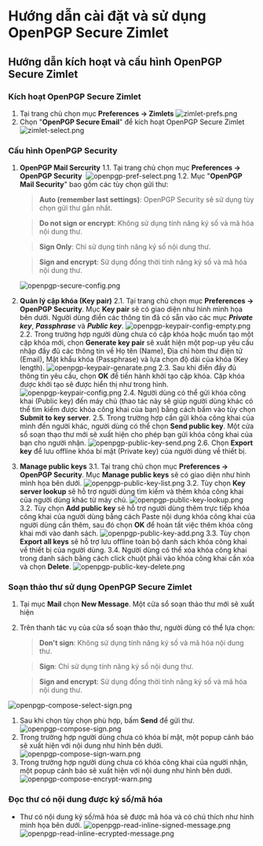 # Hướng dẫn cài đặt và sử dụng OpenPGP Secure Zimlet
## Hướng dẫn kích hoạt và cấu hình OpenPGP Secure Zimlet
### Kích hoạt OpenPGP Secure Zimlet
1. Tại trang chủ chọn mục **Preferences -> Zimlets**
![zimlet-prefs.png](zimlet-prefs.png)
1. Chọn "**OpenPGP Secure Email**" để kích hoạt OpenPGP Secure Zimlet
![zimlet-select.png](zimlet-select.png)

### Cấu hình OpenPGP Security
1. **OpenPGP Mail Sercurity**
 1.1. Tại trang chủ chọn mục **Preferences -> OpenPGP Security**&nbsp;
![openpgp-pref-select.png](openpgp-pref-select.png)
 1.2. Mục "**OpenPGP Mail Security**" bao gồm các tùy chọn gửi thư:
   
   > **Auto (remember last settings)**: OpenPGP Security sẽ sử dụng tùy chọn gửi thư gần nhất.
   
   > **Do not sign or encrypt**: Không sử dụng tính năng ký số và mã hóa nội dung thư.
   
   > **Sign Only**: Chỉ sử dụng tính năng ký số nội dung thư.
   
   > **Sign and encrypt**: Sử dụng đồng thời tính năng ký số và mã hóa nội dung thư.
   
   ![openpgp-secure-config.png](openpgp-secure-config.png)
   
2. **Quản lý cặp khóa (Key pair)**
 2.1. Tại trang chủ chọn mục **Preferences -> OpenPGP Security**. Mục **Key pair** sẽ có giao diện như hình mình họa bên dưới. Người dùng điền các thông tin đã có sẵn vào các mục ***Private key***, ***Passphrase*** và ***Public key***.
 ![openpgp-keypair-config-empty.png](openpgp-keypair-config-empty.png)
 2.2. Trong trường hợp người dùng chưa có cặp khóa hoặc muốn tạo một cặp khóa mới, chọn **Generate key pair** sẽ xuất hiện một pop-up yêu cầu nhập đầy đủ các thông tin về Họ tên (Name), Địa chỉ hòm thư điện tử (Email), Mật khẩu khóa (Passphrase) và lựa chọn độ dài của khóa (Key length).
![openpgp-keypair-genarate.png](openpgp-keypair-genarate.png)
 2.3. Sau khi điền đầy đủ thông tin yêu cầu, chọn **OK** để tiến hành khởi tạo cặp khóa. Cặp khóa được khởi tạo sẽ được hiển thị như trong hình.
![openpgp-keypair-config.png](openpgp-keypair-config.png)
 2.4. Người dùng có thể gửi khóa công khai (Public key) đến máy chủ (thao tác này sẽ giúp người dùng khác có thể tìm kiếm được khóa công khai của bạn) bằng cách bấm vào tùy chọn **Submit to key server**.
 2.5. Trong trường hợp cần gửi khóa công khai của mình đến người khác, người dùng có thể chọn **Send public key**. Một cửa sổ soạn thạo thư mới sẽ xuất hiện cho phép bạn gửi khóa công khai của bạn cho người nhận.
![openpgp-public-key-send.png](openpgp-public-key-send.png)
 2.6. Chọn **Export key** để lưu offline khóa bí mật (Private key) của người dùng về thiết bị.

3. **Manage public keys**
 3.1. Tại trang chủ chọn mục **Preferences -> OpenPGP Security**. Mục **Manage public keys** sẽ có giao diện như hình mình họa bên dưới.
![openpgp-public-key-list.png](openpgp-public-key-list.png)
 3.2. Tùy chọn **Key server lookup** sẽ hỗ trợ người dùng tìm kiếm và thêm khóa công khai của người dùng khác từ máy chủ.
![openpgp-public-key-lookup.png](openpgp-public-key-lookup.png)
 3.2. Tùy chọn **Add public key** sẽ hỗ trợ người dùng thêm trực tiếp khóa công khai của người dùng bằng cách Paste nội dung khóa công khai của người dùng cần thêm, sau đó chọn **OK** để hoàn tất việc thêm khóa công khai mới vào danh sách.
![openpgp-public-key-add.png](openpgp-public-key-add.png)
 3.3. Tùy chọn **Export all keys** sẽ hỗ trợ lưu offline toàn bộ danh sách khóa công khai về thiết bị của người dùng.
 3.4. Người dùng có thể xóa khóa công khai trong danh sách bằng cách click chuột phải vào khóa công khai cần xóa và chọn **Delete**.
![openpgp-public-key-delete.png](openpgp-public-key-delete.png)

### Soạn thảo thư sử dụng OpenPGP Secure Zimlet
1. Tại mục **Mail** chọn **New Message**. Một cửa sổ soạn thảo thư mới sẽ xuất hiện
1. Trên thanh tác vụ của cửa sổ soạn thảo thư, người dùng có thể lựa chọn:
   > **Don't sign**: Không sử dụng tính năng ký số và mã hóa nội dung thư.
   
   > **Sign**: Chỉ sử dụng tính năng ký số nội dung thư.
   
   > **Sign and encrypt**: Sử dụng đồng thời tính năng ký số và mã hóa nội dung thư.

 ![openpgp-compose-select-sign.png](openpgp-compose-select-sign.png)
1. Sau khi chọn tùy chọn phù hợp, bấm **Send** để gửi thư.
![openpgp-compose-sign.png](openpgp-compose-sign.png)
1. Trong trường hợp người dùng chưa có khóa bí mật, một popup cảnh báo sẽ xuất hiện với nội dung như hình bên dưới.
![openpgp-compose-sign-warn.png](openpgp-compose-sign-warn.png)
1. Trong trường hợp người dùng chưa có khóa công khai của người nhận, một popup cảnh báo sẽ xuất hiện với nội dung như hình bên dưới. 
![openpgp-compose-encrypt-warn.png](openpgp-compose-encrypt-warn.png)

### Đọc thư có nội dung được ký số/mã hóa
* Thư có nội dung ký số/mã hóa sẽ được mã hóa và có chú thích như hình minh họa bên dưới.
![openpgp-read-inline-signed-message.png](openpgp-read-inline-signed-message.png)
![openpgp-read-inline-ecrypted-message.png](openpgp-read-inline-ecrypted-message.png)
